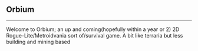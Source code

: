 ## Orbium
---
Welcome to Orbium; an up and coming(hopefully within a year or 2) 2D Rogue-Lite/Metroidvania sort of/survival game. A bit like terraria but less building and mining based
